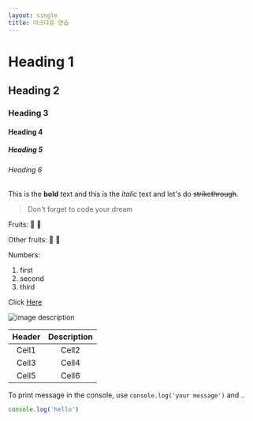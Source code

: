 ```yaml
---
layout: single
title: 마크다운 연습
---
```


# Heading 1
## Heading 2
### Heading 3
#### Heading 4
##### Heading 5 
###### Heading 6

This is the **bold** text and this is the *italic* text and let's do ~~strikethrough~~.

> Don't forget to code your dream 

Fruits:
🍎
🍋

Other fruits:
🍑
🍏

Numbers:
1. first
2. second
3. third

Click [Here](https://www.instagram.com/j._.hyun518/)

![image description](https://cdn.discordapp.com/attachments/835808913739481098/1087017099349737622/image0.jpg)

|Header|Description|
|:--:|:--:|
|Cell1|Cell2|
|Cell3|Cell4|
|Cell5|Cell6|

To print message in the console, use `console.log('your message')` and ..

```ts
console.log('hello')
```
